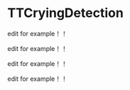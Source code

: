 # TTCryingDetection

edit for example！！

edit for example！！

edit for example！！

edit for example！！
